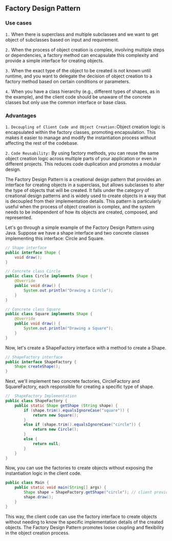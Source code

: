 ## Factory Design Pattern

### Use cases
```1.``` When there is superclass and multiple subclasses and we want to get object of subclasses based on input and requirement.

```2.```  When the process of object creation is complex, involving multiple steps or dependencies, a factory method can encapsulate this complexity and provide a simple interface for creating objects.

```3.``` When the exact type of the object to be created is not known until runtime, and you want to delegate the decision of object creation to a factory method based on certain conditions or parameters.

```4.``` When you have a class hierarchy (e.g., different types of shapes, as in the example), and the client code should be unaware of the concrete classes but only use the common interface or base class.

### Advantages
```1.``` `Decoupling of Client Code and Object Creation:`Object creation logic is encapsulated within the factory classes, promoting encapsulation. This makes it easier to manage and modify the instantiation process without affecting the rest of the codebase.

`2.` `Code Reusability:` By using factory methods, you can reuse the same object creation logic across multiple parts of your application or even in different projects. This reduces code duplication and promotes a modular design.


The Factory Design Pattern is a creational design pattern that provides an interface for creating objects in a superclass, but allows subclasses to alter the type of objects that will be created. It falls under the category of creational design patterns and is widely used to create objects in a way that is decoupled from their implementation details. This pattern is particularly useful when the process of object creation is complex, and the system needs to be independent of how its objects are created, composed, and represented.

Let's go through a simple example of the Factory Design Pattern using Java. Suppose we have a shape interface and two concrete classes implementing this interface: Circle and Square.

```java
// Shape interface
public interface Shape {
    void draw();
}

// Concrete class Circle
public class Circle implements Shape {
    @Override
    public void draw() {
        System.out.println("Drawing a Circle");
    }
}

// Concrete class Square
public class Square implements Shape {
    @Override
    public void draw() {
        System.out.println("Drawing a Square");
    }
}
```

Now, let's create a ShapeFactory interface with a method to create a Shape.

```java
// ShapeFactory interface
public interface ShapeFactory {
    Shape createShape();
}
```

Next, we'll implement two concrete factories, CircleFactory and SquareFactory, each responsible for creating a specific type of shape.

```java
//  ShapeFactory Implementation
public class ShapeFactory {
    public static Shape getShape (String shape) {
        if (shape.trim().equalsIgnoreCase("square")) {
            return new Square();
        }
        else if (shape.trim().equalsIgnoreCase("circle")) {
            return new Circle();
        }
        else {
            return null;
        }
    } 
}
```

Now, you can use the factories to create objects without exposing the instantiation logic in the client code.

```java
public class Main {
    public static void main(String[] args) {
        Shape shape = ShapeFactory.getShape("circle"); // client provide the object need
        shape.draw();
    }
}

```

This way, the client code can use the factory interface to create objects without needing to know the specific implementation details of the created objects. The Factory Design Pattern promotes loose coupling and flexibility in the object creation process.
